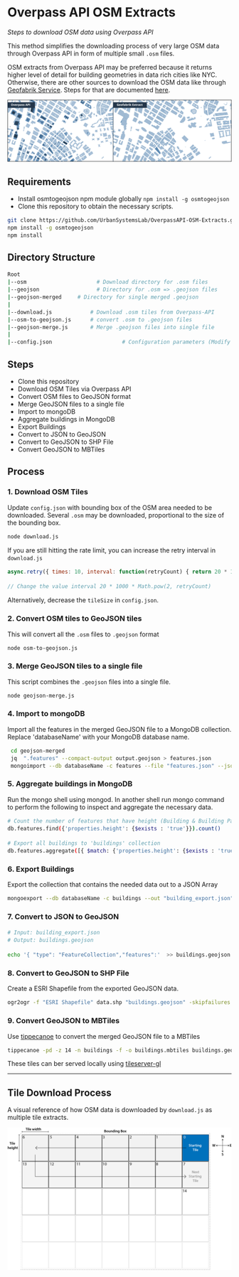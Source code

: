 # Overpass API OSM Extracts
*Steps to download OSM data using Overpass API*


This method simplifies the downloading process of very large OSM data through Overpass API in form of multiple small `.osm` files.

OSM extracts from Overpass API may be preferred because it returns higher level of detail for building geometries in data rich cities like NYC. Otherwise, there are other sources to download the OSM data like through [Geofabrik Service](http://download.geofabrik.de/). Steps for that are documented [here](https://github.com/UrbanSystemsLab/Geofabrik-OSM-Extracts).

![overpass-vs-geofabrik](img/overpass-geofabrik.jpg)

## Requirements

- Install osmtogeojson npm module globally `npm install -g osmtogeojson`
- Clone this repository to obtain the necessary scripts. 

```sh 
git clone https://github.com/UrbanSystemsLab/OverpassAPI-OSM-Extracts.git .
npm install -g osmtogeojson
npm install
```


## Directory Structure
```sh 
Root
|--osm        				# Download directory for .osm files
|--geojson    				# Directory for .osm => .geojson files
|--geojson-merged     # Directory for single merged .geojson
|
|--download.js            # Download .osm tiles from Overpass-API
|--osm-to-geojson.js      # convert .osm to .geojson files
|--geojson-merge.js       # Merge .geojson files into single file
|
|--config.json 						# Configuration parameters (Modify these)
```

## Steps
- Clone this repository
- Download OSM Tiles via Overpass API
- Convert OSM files to GeoJSON format
- Merge GeoJSON files to a single file
- Import to mongoDB
- Aggregate buildings in MongoDB
- Export Buildings
- Convert to JSON to GeoJSON
- Convert to GeoJSON to SHP File
- Convert GeoJSON to MBTiles

## Process

### 1. Download OSM Tiles
Update `config.json` with bounding box of the OSM area needed to be downloaded. Several `.osm` may be downloaded, proportional to the size of the bounding box.

```sh 
node download.js
```
If you are still hitting the rate limit, you can increase the retry interval in `download.js` 

```js
async.retry({ times: 10, interval: function(retryCount) { return 20 * 1000 * Math.pow(2, retryCount) } }, function(cb, results) {...})

// Change the value interval 20 * 1000 * Math.pow(2, retryCount) 
```

Alternatively, decrease the `tileSize` in `config.json`.

### 2. Convert OSM tiles to GeoJSON tiles
This will convert all the `.osm` files to `.geojson` format

```sh
node osm-to-geojson.js
```

### 3. Merge GeoJSON tiles to a single file
This script combines the `.geojson` files into a single file.

```sh
node geojson-merge.js
```

### 4. Import to mongoDB
Import all the features in the merged GeoJSON file to a MongoDB collection. Replace 'databaseName' with your MongoDB database name.

```sh
 cd geojson-merged
 jq  ".features" --compact-output output.geojson > features.json
 mongoimport --db databaseName -c features --file "features.json" --jsonArray
```

### 5. Aggregate buildings in MongoDB
Run the mongo shell using mongod. In another shell run mongo command to perform the following to inspect and aggregate the necessary data.

```sh
# Count the number of features that have height (Building & Building Parts)
db.features.find({'properties.height': {$exists : 'true'}}).count()

# Export all buildings to 'buildings' collection
db.features.aggregate([{ $match: {'properties.height': {$exists : 'true'}} },{ $out: "buildings" }])

```

### 6. Export Buildings

Export the collection that contains the needed data out to a JSON Array

```sh
mongoexport --db databaseName -c buildings --out "building_export.json" --jsonArray 
```

### 7. Convert to JSON to GeoJSON
```sh
# Input: building_export.json 
# Output: buildings.geojson

echo '{ "type": "FeatureCollection","features":'  >> buildings.geojson ; cat  building_export.json >> buildings.geojson ; echo '}' >> buildings.geojson
```

### 8. Convert to GeoJSON to SHP File
Create a ESRI Shapefile from the exported GeoJSON data.

```sh
ogr2ogr -f "ESRI Shapefile" data.shp "buildings.geojson" -skipfailures
```

### 9. Convert GeoJSON to MBTiles
Use [tippecanoe](https://github.com/mapbox/tippecanoe) to convert the merged GeoJSON file to a MBTiles

```sh
tippecanoe -pd -z 14 -n buildings -f -o buildings.mbtiles buildings.geojson
```

These tiles can ber served locally using [tileserver-gl](https://github.com/klokantech/tileserver-gl)

--- 

## Tile Download Process
A visual reference of how OSM data is downloaded by `download.js` as multiple tile extracts.

![tile-download.png](img/tile-download.png)